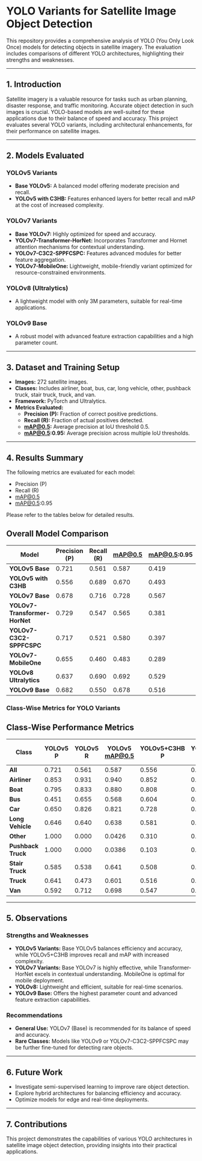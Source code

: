 # YOLO Variants for Satellite Image Object Detection

This repository provides a comprehensive analysis of YOLO (You Only Look Once) models for detecting objects in satellite imagery. The evaluation includes comparisons of different YOLO architectures, highlighting their strengths and weaknesses.

---

## 1. Introduction

Satellite imagery is a valuable resource for tasks such as urban planning, disaster response, and traffic monitoring. Accurate object detection in such images is crucial. YOLO-based models are well-suited for these applications due to their balance of speed and accuracy. This project evaluates several YOLO variants, including architectural enhancements, for their performance on satellite images.

---

## 2. Models Evaluated

### YOLOv5 Variants
- **Base YOLOv5:** A balanced model offering moderate precision and recall.
- **YOLOv5 with C3HB:** Features enhanced layers for better recall and mAP at the cost of increased complexity.

### YOLOv7 Variants
- **Base YOLOv7:** Highly optimized for speed and accuracy.
- **YOLOv7-Transformer-HorNet:** Incorporates Transformer and Hornet attention mechanisms for contextual understanding.
- **YOLOv7-C3C2-SPPFCSPC:** Features advanced modules for better feature aggregation.
- **YOLOv7-MobileOne:** Lightweight, mobile-friendly variant optimized for resource-constrained environments.

### YOLOv8 (Ultralytics)
- A lightweight model with only 3M parameters, suitable for real-time applications.

### YOLOv9 Base
- A robust model with advanced feature extraction capabilities and a high parameter count.

---

## 3. Dataset and Training Setup

- **Images:** 272 satellite images.
- **Classes:** Includes airliner, boat, bus, car, long vehicle, other, pushback truck, stair truck, truck, and van.
- **Framework:** PyTorch and Ultralytics.
- **Metrics Evaluated:**
  - **Precision (P):** Fraction of correct positive predictions.
  - **Recall (R):** Fraction of actual positives detected.
  - **mAP@0.5:** Average precision at IoU threshold 0.5.
  - **mAP@0.5:0.95:** Average precision across multiple IoU thresholds.

---

## 4. Results Summary

The following metrics are evaluated for each model:
- Precision (P)
- Recall (R)
- mAP@0.5
- mAP@0.5:0.95

Please refer to the tables below for detailed results.


## Overall Model Comparison

| Model                          | Precision (P) | Recall (R) | mAP@0.5 | mAP@0.5:0.95 |
|--------------------------------|---------------|------------|---------|--------------|
| **YOLOv5 Base**                | 0.721         | 0.561      | 0.587   | 0.419        |
| **YOLOv5 with C3HB**           | 0.556         | 0.689      | 0.670   | 0.493        |
| **YOLOv7 Base**                | 0.678         | 0.716      | 0.728   | 0.567        |
| **YOLOv7-Transformer-HorNet**  | 0.729         | 0.547      | 0.565   | 0.381        |
| **YOLOv7-C3C2-SPPFCSPC**       | 0.717         | 0.521      | 0.580   | 0.397        |
| **YOLOv7-MobileOne**           | 0.655         | 0.460      | 0.483   | 0.289        |
| **YOLOv8 Ultralytics**         | 0.637         | 0.690      | 0.692   | 0.529        |
| **YOLOv9 Base**                | 0.682         | 0.550      | 0.678   | 0.516        |


### Class-Wise Metrics for YOLO Variants

## Class-Wise Performance Metrics

| Class              | YOLOv5 P | YOLOv5 R | YOLOv5 mAP@0.5 | YOLOv5+C3HB P | YOLOv5+C3HB R | YOLOv5+C3HB mAP@0.5 | YOLOv7 P | YOLOv7 R | YOLOv7 mAP@0.5 | YOLOv7-Trans P | YOLOv7-Trans R | YOLOv7-Trans mAP@0.5 | YOLOv7-C3C2 P | YOLOv7-C3C2 R | YOLOv7-C3C2 mAP@0.5 | YOLOv7-MobileOne P | YOLOv7-MobileOne R | YOLOv7-MobileOne mAP@0.5 | YOLOv8 P | YOLOv8 R | YOLOv8 mAP@0.5 | YOLOv9 P | YOLOv9 R | YOLOv9 mAP@0.5 |
|--------------------|----------|----------|----------------|---------------|---------------|----------------------|----------|----------|----------------|----------------|----------------|----------------------|---------------|---------------|----------------------|-------------------|-------------------|--------------------------|----------|----------|----------------|----------|----------|----------------|
| **All**           | 0.721    | 0.561    | 0.587          | 0.556         | 0.689         | 0.670                | 0.678    | 0.716    | 0.728          | 0.729          | 0.547          | 0.565                | 0.717         | 0.521         | 0.580                | 0.655             | 0.460             | 0.483                  | 0.637    | 0.690    | 0.692          | 0.682    | 0.550    | 0.678          |
| **Airliner**      | 0.853    | 0.931    | 0.940          | 0.852         | 0.958         | 0.958                | 0.861    | 0.986    | 0.978          | 0.809          | 0.931          | 0.928                | 0.782         | 0.917         | 0.928                | 0.644             | 0.667             | 0.662                  | 0.846    | 0.972    | 0.965          | 0.851    | 0.972    | 0.973          |
| **Boat**          | 0.795    | 0.833    | 0.880          | 0.808         | 0.739         | 0.854                | 0.862    | 0.799    | 0.885          | 0.816          | 0.908          | 0.918                | 0.862         | 0.595         | 0.844                | 0.632             | 0.909             | 0.880                  | 0.725    | 0.956    | 0.910          | 0.940    | 0.689    | 0.901          |
| **Bus**           | 0.451    | 0.655    | 0.568          | 0.604         | 0.929         | 0.893                | 0.832    | 0.905    | 0.920          | 0.460          | 0.679          | 0.642                | 0.554         | 0.893         | 0.834                | 0.547             | 0.655             | 0.661                  | 0.715    | 0.798    | 0.865          | 0.839    | 0.714    | 0.881          |
| **Car**           | 0.650    | 0.826    | 0.821          | 0.728         | 0.822         | 0.836                | 0.741    | 0.866    | 0.874          | 0.634          | 0.772          | 0.763                | 0.584         | 0.822         | 0.724                | 0.579             | 0.757             | 0.700                  | 0.672    | 0.851    | 0.824          | 0.823    | 0.687    | 0.839          |
| **Long Vehicle**  | 0.646    | 0.640    | 0.638          | 0.581         | 0.747         | 0.747                | 0.762    | 0.774    | 0.803          | 0.521          | 0.582          | 0.604                | 0.803         | 0.582         | 0.722                | 0.580             | 0.395             | 0.481                  | 0.695    | 0.753    | 0.759          | 0.709    | 0.637    | 0.745          |
| **Other**         | 1.000    | 0.000    | 0.0426         | 0.310         | 0.214         | 0.156                | 0.369    | 0.300    | 0.257          | 1.000          | 0.000          | 0.0523               | 1.000         | 0.000         | 0.0503               | 1.000             | 0.000             | 0.0535                 | 0.250    | 0.186    | 0.150          | 0.000    | 0.000    | 0.0718         |
| **Pushback Truck**| 1.000    | 0.000    | 0.0386         | 0.103         | 0.100         | 0.101                | 0.433    | 0.200    | 0.288          | 1.000          | 0.000          | 0.0152               | 1.000         | 0.000         | 0.0644               | 1.000             | 0.000             | 0.025                  | 0.621    | 0.250    | 0.280          | 0.477    | 0.100    | 0.304          |
| **Stair Truck**   | 0.585    | 0.538    | 0.641          | 0.508         | 0.769         | 0.635                | 0.643    | 0.739    | 0.661          | 0.797          | 0.410          | 0.523                | 0.387         | 0.513         | 0.465                | 0.466             | 0.157             | 0.312                  | 0.602    | 0.718    | 0.706          | 0.657    | 0.410    | 0.544          |
| **Truck**         | 0.641    | 0.473    | 0.601          | 0.516         | 0.780         | 0.721                | 0.639    | 0.795    | 0.796          | 0.648          | 0.492          | 0.595                | 0.603         | 0.242         | 0.466                | 0.625             | 0.417             | 0.498                  | 0.626    | 0.634    | 0.681          | 0.739    | 0.667    | 0.742          |
| **Van**           | 0.592    | 0.712    | 0.698          | 0.547         | 0.827         | 0.798                | 0.637    | 0.798    | 0.820          | 0.603          | 0.700          | 0.613                | 0.598         | 0.648         | 0.697                | 0.472             | 0.640             | 0.553                  | 0.622    | 0.787    | 0.777          | 0.787    | 0.625    | 0.781          |


---

## 5. Observations

### Strengths and Weaknesses
- **YOLOv5 Variants:** Base YOLOv5 balances efficiency and accuracy, while YOLOv5+C3HB improves recall and mAP with increased complexity.
- **YOLOv7 Variants:** Base YOLOv7 is highly effective, while Transformer-HorNet excels in contextual understanding. MobileOne is optimal for mobile deployment.
- **YOLOv8:** Lightweight and efficient, suitable for real-time scenarios.
- **YOLOv9 Base:** Offers the highest parameter count and advanced feature extraction capabilities.

### Recommendations
- **General Use:** YOLOv7 (Base) is recommended for its balance of speed and accuracy.
- **Rare Classes:** Models like YOLOv9 or YOLOv7-C3C2-SPPFCSPC may be further fine-tuned for detecting rare objects.

---

## 6. Future Work

- Investigate semi-supervised learning to improve rare object detection.
- Explore hybrid architectures for balancing efficiency and accuracy.
- Optimize models for edge and real-time deployments.

---

## 7. Contributions

This project demonstrates the capabilities of various YOLO architectures in satellite image object detection, providing insights into their practical applications.

